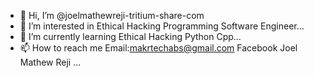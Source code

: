 - 👋 Hi, I’m @joelmathewreji-tritium-share-com
- 👀 I’m interested in Ethical Hacking Programming Software Engineer...
- 🌱 I’m currently learning Ethical Hacking Python Cpp...
- 📫 How to reach me Email:makrtechabs@gmail.com Facebook Joel Mathew Reji ...

<!---
joelmathewreji-tritium-share-com/joelmathewreji-tritium-share-com is a ✨ special ✨ repository because its `README.md` (this file) appears on your GitHub profile.
You can click the Preview link to take a look at your changes.
--->
